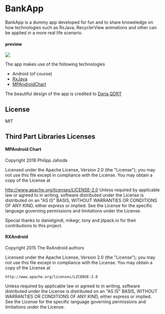 # BankApp

BankApp is a dummy app developed for fun and to share knoweledge on how technologies such as RxJava, RecyclerView animations and other can be applied in a more real life scenario.

#### preview
![](https://lh3.googleusercontent.com/XR7wmomK6vE4o7IPRa6akgXYQBJcYcmge_knA_ILZe8ZeTG0B-2cE-2I4BMQ9sHJ0Q=w1536-h734)


The app makes use of the following technologies

  - Android (of course)
  - [RxJava][rx]
  - [MPAndroidChart][mpcharts]

The beautiful design of the app is credited to [Daria QDRT][daria]


License
----
MIT

Third Part Libraries Licenses
----
####  MPAndroid Chart
Copyright 2018 Philipp Jahoda

Licensed under the Apache License, Version 2.0 (the "License"); you may not use this file except in compliance with the License. You may obtain a copy of the License at

http://www.apache.org/licenses/LICENSE-2.0
Unless required by applicable law or agreed to in writing, software distributed under the License is distributed on an "AS IS" BASIS, WITHOUT WARRANTIES OR CONDITIONS OF ANY KIND, either express or implied. See the License for the specific language governing permissions and limitations under the License.

Special thanks to danielgindi, mikegr, tony and jitpack.io for their contributions to this project.

#### RXAndroid

Copyright 2015 The RxAndroid authors

Licensed under the Apache License, Version 2.0 (the "License");
you may not use this file except in compliance with the License.
You may obtain a copy of the License at

    http://www.apache.org/licenses/LICENSE-2.0

Unless required by applicable law or agreed to in writing, software
distributed under the License is distributed on an "AS IS" BASIS,
WITHOUT WARRANTIES OR CONDITIONS OF ANY KIND, either express or implied.
See the License for the specific language governing permissions and
limitations under the License.

   [daria]: <https://dribbble.com/QDRT>
   [mpcharts]: <https://github.com/PhilJay/MPAndroidChart>
   [rx]: <https://github.com/ReactiveX/RxAndroid>


